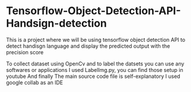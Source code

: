 # Tensorflow-Object-Detection-API-Handsign-detection
This is a project where we will be using tensorflow object detection API to detect handisgn language and display the predicted output with the precision score


To collect dataset using OpenCv 
and to label the datsets you can use any softwares or applications
I used LabelImg.py, you can find those setup in youtube
And finally The main source code file is self-explanatory 
I used google collab as an IDE

